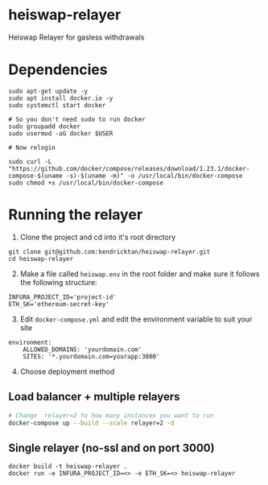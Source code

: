 # heiswap-relayer
Heiswap Relayer for gasless withdrawals

# Dependencies
```
sudo apt-get update -y
sudo apt install docker.io -y
sudo systemctl start docker

# So you don't need sudo to run docker
sudo groupadd docker
sudo usermod -aG docker $USER

# Now relogin

sudo curl -L "https://github.com/docker/compose/releases/download/1.23.1/docker-compose-$(uname -s)-$(uname -m)" -o /usr/local/bin/docker-compose
sudo chmod +x /usr/local/bin/docker-compose
```

# Running the relayer
1. Clone the project and cd into it's root directory
```
git clone git@github.com:kendricktan/heiswap-relayer.git
cd heiswap-relayer
```

2. Make a file called `heiswap.env` in the root folder and make sure it follows the following structure:
```
INFURA_PROJECT_ID='project-id'
ETH_SK='ethereum-secret-key'
```

3. Edit `docker-compose.yml` and edit the environment variable to suit your site
```
environment:
    ALLOWED_DOMAINS: 'yourdomain.com'
    SITES: '*.yourdomain.com=yourapp:3000'
```

4. Choose deployment method

## Load balancer + multiple relayers
```bash
# Change  relayer=2 to how many instances you want to run
docker-compose up --build --scale relayer=2 -d
```

## Single relayer (no-ssl and on port 3000)
```
docker build -t heiswap-relayer .
docker run -e INFURA_PROJECT_ID=<> -e ETH_SK=<> heiswap-relayer
```